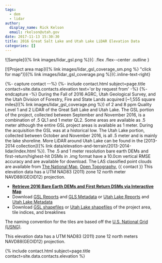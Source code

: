 ```yaml
---
tags:
  - dem
  - lidar
author:
  display_name: Rick Kelson
  email: rkelson@utah.gov
date: 2017-11-13 15:30:30
title: 2016 Great Salt Lake and Utah Lake LiDAR Elevation Data
categories: []
---
```


![Sample]({% link images/lidar_gsl.png %}){: .flex .flex--center .outline }

[![Project area map]({% link images/lidar_gsl_coverage_sm.png %} "click for map")]({% link images/lidar_gsl_coverage.png %}){:.inline-text-right}

{%- capture contact --%}
{%- include contact.html subject=page.title contact=site.data.contacts.elevation text='or by request from' -%}
{%- endcapture -%}
During the Fall of 2016 AGRC, Utah Geological Survey, and the Utah Division of Forestry, Fire and State Lands acquired [~1,555 square miles]({% link images/lidar_gsl_coverage.png %}) of 2 and 8 ppm Quality Level 1 and 2 LiDAR of the Great Salt Lake and Utah Lake. The GSL portion of the project, collected between September and November 2016, is a combination of .5 QL1 and 1 meter QL2. Some areas are available as .5 meter although the entire GSL project areas is available as 1 meter. During the acquisition the GSL was at a historical low. The Utah Lake portion, collected between October and November 2016, is all .5 meter and is mainly the lake shoreline. More LiDAR around Utah Lake can be found in the [2013-2014 collection]({% link data/elevation-and-terrain/2013-2014-lidar/index.html %}). The .5 and 1 meter resolution bare earth DEMs and first-return/highest-hit DSMs in .img format have a 10.0cm vertical RMSE accuracy and are available for download. The LAS classified point clouds are available from [The National Map](https://apps.nationalmap.gov/downloader), [Open Topography](http://opentopo.sdsc.edu/lidarDataset?opentopoID=OTLAS.092018.6341.1), {{ contact }} This elevation data has a UTM NAD83 (2011) zone 12 north meter NAVD88(GEOID12) projection.

<ul class="dotless">
  <li>
    <strong>
      <i class="fas fa-download"></i> <a href="https://raster.utah.gov/?catGroup=.5%20Meter%20%7B2016%20LiDAR%7D,1%20Meter%20%7B2016%20LiDAR%7D&title=Utah%202016%20LiDAR">Retrieve 2016 Bare Earth DEMs and First Return DSMs via Interactive Map</a>
    </strong>
  </li>
  <li>
    <i class="fas fa-download"></i> Download <a href="https://storage.googleapis.com/state-of-utah-sgid-downloads/lidar/great-salt-lake-2016/GSL_Reports.zip">GSL Reports</a> and <a href="https://storage.googleapis.com/state-of-utah-sgid-downloads/lidar/great-salt-lake-2016/GSL_Metadata.zip">GLS Metadata</a> or <a href="https://storage.googleapis.com/state-of-utah-sgid-downloads/lidar/great-salt-lake-2016/UtahLake_Reports.zip">Utah Lake Reports</a> and <a href="https://storage.googleapis.com/state-of-utah-sgid-downloads/lidar/great-salt-lake-2016/UtahLake_Metadata.zip">Utah Lake Metadata</a>
  </li>
  <li>
    <i class="fas fa-download"></i> Download <a href="https://storage.googleapis.com/state-of-utah-sgid-downloads/lidar/great-salt-lake-2016/GSL_shps.zip">GSL shapefiles</a> or <a href="https://storage.googleapis.com/state-of-utah-sgid-downloads/lidar/great-salt-lake-2016/UtahLake_shps.zip">Utah Lake shapefiles</a> of the project area, tile indices, and breaklines
  </li>
</ul>

The naming convention for the tiles are based off the [U.S. National Grid (USNG)](https://www.fgdc.gov/usng/how-to-read-usng/index_html).

This elevation data has a UTM NAD83 (2011) zone 12 north meters NAVD88(GEOID12) projection.

{% include contact.html subject=page.title contact=site.data.contacts.elevation %}
